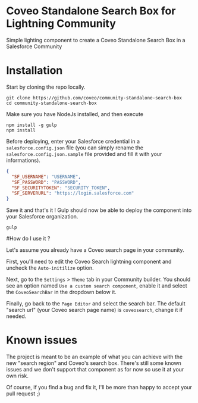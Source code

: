 # Coveo Standalone Search Box for Lightning Community
Simple lighting component to create a Coveo Standalone Search Box in a Salesforce Community

# Installation

Start by cloning the repo locally.

```
git clone https://github.com/coveo/community-standalone-search-box
cd community-standalone-search-box
```

Make sure you have NodeJs installed, and then execute 

```
npm install -g gulp
npm install
```

Before deploying, enter your Salesforce credential in a `salesforce.config.json` file (you can simply rename the `salesforce.config.json.sample` file provided and fill it with your informations).

```json
{
  "SF_USERNAME": "USERNAME",
  "SF_PASSWORD": "PASSWORD",
  "SF_SECURITYTOKEN": "SECURITY_TOKEN",
  "SF_SERVERURL": "https://login.salesforce.com"
}
```

Save it and that's it ! Gulp should now be able to deploy the component into your Salesforce organization.

```
gulp
```

#How do I use it ?

Let's assume you already have a Coveo search page in your community.

First, you'll need to edit the Coveo Search lightning component and uncheck the `Auto-initilize` option.

Next, go to the `Settings` > `Theme` tab in your Community builder.
You should see an option named `Use a custom search component`, enable it and select the `CoveoSearchBar` in the dropdown below it.

Finally, go back to the `Page Editor` and select the search bar.
The default "search url" (your Coveo search page name) is `coveosearch`, change it if needed.

# Known issues
The project is meant to be an example of what you can achieve with the new "search region" and Coveo's search box.
There's still some known issues and we don't support that component as for now so use it at your own risk.

Of course, if you find a bug and fix it, I'll be more than happy to accept your pull request ;)

